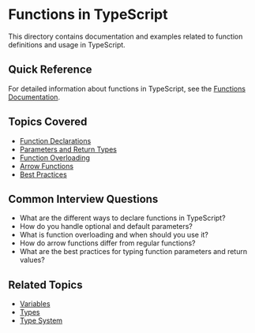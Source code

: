 # Functions in TypeScript

This directory contains documentation and examples related to function definitions and usage in
TypeScript.

## Quick Reference

For detailed information about functions in TypeScript, see the
[Functions Documentation](functions.md).

## Topics Covered

- [Function Declarations](functions.md#declarations)
- [Parameters and Return Types](functions.md#parameters-return-types)
- [Function Overloading](functions.md#overloading)
- [Arrow Functions](functions.md#arrow-functions)
- [Best Practices](functions.md#best-practices)

## Common Interview Questions

- What are the different ways to declare functions in TypeScript?
- How do you handle optional and default parameters?
- What is function overloading and when should you use it?
- How do arrow functions differ from regular functions?
- What are the best practices for typing function parameters and return values?

## Related Topics

- [Variables](../variables/variables.md)
- [Types](../types/types.md)
- [Type System](../type-system/type-system.md)
